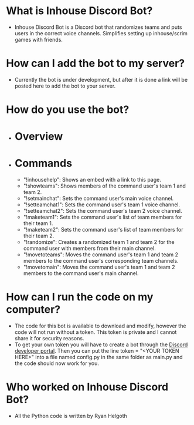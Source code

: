 # What is Inhouse Discord Bot?
- Inhouse Discord Bot is a Discord bot that randomizes teams and puts users in the correct voice channels. Simplifies setting up inhouse/scrim games with friends.

# How can I add the bot to my server?
- Currently the bot is under development, but after it is done a link will be posted here to add the bot to your server.

# How do you use the bot?
- # Overview
- # Commands
  - "!inhousehelp": Shows an embed with a link to this page.
  - "!showteams": Shows members of the command user's team 1 and team 2.
  - "!setmainchat": Sets the command user's main voice channel.
  - "!setteamchat1": Sets the command user's team 1 voice channel.
  - "!setteamchat2": Sets the command user's team 2 voice channel.
  - "!maketeam1": Sets the command user's list of team members for their team 1.
  - "!maketeam2": Sets the command user's list of team members for their team 2.
  - "!randomize": Creates a randomized team 1 and team 2 for the command user with members from their main channel. 
  - "!movetoteams": Moves the command user's team 1 and team 2 members to the command user's corresponding team channels.
  - "!movetomain": Moves the command user's team 1 and team 2 members to the command user's main channel.
    

# How can I run the code on my computer?
- The code for this bot is available to download and modify, however the code will not run without a token. This token is private and I cannot share it for security reasons. 
- To get your own token you will have to create a bot through the [Discord developer portal](https://discord.com/developers/applications). Then you can put the line token = "\<YOUR TOKEN HERE\>" into a file named config.py in the same folder as main.py and the code should now work for you. 

# Who worked on Inhouse Discord Bot?
- All the Python code is written by Ryan Helgoth
